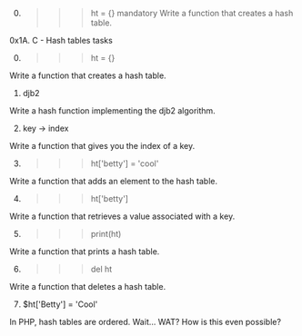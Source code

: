 0. >>> ht = {}
mandatory
Write a function that creates a hash table.

0x1A. C - Hash tables tasks

0. >>> ht = {}

Write a function that creates a hash table.

1. djb2

Write a hash function implementing the djb2 algorithm.

2. key -> index

Write a function that gives you the index of a key.

3. >>> ht['betty'] = 'cool'

Write a function that adds an element to the hash table.

4. >>> ht['betty']

Write a function that retrieves a value associated with a key.

5. >>> print(ht)

Write a function that prints a hash table.

6. >>> del ht

Write a function that deletes a hash table.

7. $ht['Betty'] = 'Cool'

In PHP, hash tables are ordered. Wait… WAT? How is this even possible?
